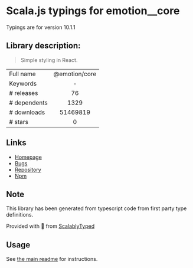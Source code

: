 
# Scala.js typings for emotion__core

Typings are for version 10.1.1

## Library description:
> Simple styling in React.

|                    |                 |
| ------------------ | :-------------: |
| Full name          | @emotion/core |
| Keywords           | - |
| # releases         | 76 |
| # dependents       | 1329 |
| # downloads        | 51469819 |
| # stars            | 0 |

## Links
- [Homepage](https://github.com/emotion-js/emotion#readme)
- [Bugs](https://github.com/emotion-js/emotion/issues)
- [Repository](https://github.com/emotion-js/emotion)
- [Npm](https://www.npmjs.com/package/%40emotion%2Fcore)
    


## Note
This library has been generated from typescript code from first party type definitions.

Provided with :purple_heart: from [ScalablyTyped](https://github.com/oyvindberg/ScalablyTyped)

## Usage
See [the main readme](../../readme.md) for instructions.


